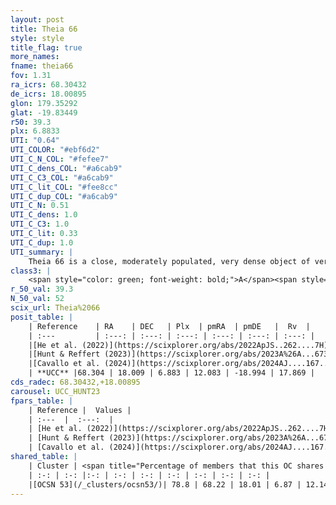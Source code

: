 ```yaml
---
layout: post
title: Theia 66
style: style
title_flag: true
more_names: 
fname: theia66
fov: 1.31
ra_icrs: 68.30432
de_icrs: 18.00895
glon: 179.35292
glat: -19.83449
r50: 39.3
plx: 6.8833
UTI: "0.64"
UTI_COLOR: "#ebf6d2"
UTI_C_N_COL: "#fefee7"
UTI_C_dens_COL: "#a6cab9"
UTI_C_C3_COL: "#a6cab9"
UTI_C_lit_COL: "#fee8cc"
UTI_C_dup_COL: "#a6cab9"
UTI_C_N: 0.51
UTI_C_dens: 1.0
UTI_C_C3: 1.0
UTI_C_lit: 0.33
UTI_C_dup: 1.0
UTI_summary: |
    Theia 66 is a close, moderately populated, very dense object of very high C3 quality. It was recently reported in the literature. This object shares a large percentage of members with a later reported entry.
class3: |
    <span style="color: green; font-weight: bold;">A</span><span style="color: green; font-weight: bold;">A</span>
r_50_val: 39.3
N_50_val: 52
scix_url: Theia%2066
posit_table: |
    | Reference    | RA    | DEC   | Plx  | pmRA  | pmDE   |  Rv  |
    | :---         | :---: | :---: | :---: | :---: | :---: | :---: |
    |[He et al. (2022)](https://scixplorer.org/abs/2022ApJS..262....7H) | 68.245 | 18.01 | 6.874 | 12.278 | -18.898 | -- |
    |[Hunt & Reffert (2023)](https://scixplorer.org/abs/2023A%26A...673A.114H) | 68.144 | 18.103 | 6.88 | 12.202 | -18.932 | 18.989 |
    |[Cavallo et al. (2024)](https://scixplorer.org/abs/2024AJ....167...12C) | 68.85 | 17.804 | 6.88 | -- | -- | -- |
    | **UCC** |68.304 | 18.009 | 6.883 | 12.083 | -18.994 | 17.869 | 
cds_radec: 68.30432,+18.00895
carousel: UCC_HUNT23
fpars_table: |
    | Reference |  Values |
    | :---  |  :---:  |
    | [He et al. (2022)](https://scixplorer.org/abs/2022ApJS..262....7H) | `A0=0.15, logAge=6.55` |
    | [Hunt & Reffert (2023)](https://scixplorer.org/abs/2023A%26A...673A.114H) | `AV50=0.44, diffAV50=1.468, MOD50=5.755, logAge50=6.794` |
    | [Cavallo et al. (2024)](https://scixplorer.org/abs/2024AJ....167...12C) | `AV50=1.8, dMod50=5.81, logAge50=7.29, [Fe/H]50=0.08` |
shared_table: |
    | Cluster | <span title="Percentage of members that this OC shares with the ones listed">%</span>   | RA   | DEC   | Plx   | pmRA  | pmDE  | Rv | UTI |
    | :-: | :-: |:-: | :-: | :-: | :-: | :-: | :-: | :-: |
    |[OCSN 53](/_clusters/ocsn53/)| 78.8 | 68.22 | 18.01 | 6.87 | 12.14 | -19.0 | 17.5 |0.0 |
---
```

